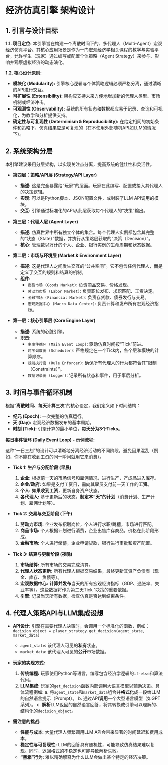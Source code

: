 # **经济仿真引擎 架构设计**

## **1. 引言与设计目标**

**1.1. 项目定位:**
本引擎旨在构建一个离散时间下的、多代理人（Multi-Agent）宏观经济仿真平台。其核心应用场景是作为一门宏观经济学相关课程的教学与实验平台，允许学生（玩家）通过编写或配置个体策略（Agent Strategy）来参与、影响并观察虚拟经济的动态演化。

**1.2. 核心设计原则:**
* **模块化 (Modularity):** 引擎核心逻辑与个体策略逻辑必须严格分离，通过清晰的API进行交互。
* **可扩展性 (Extensibility):** 架构应支持未来方便地增加新的代理人类型、市场机制或经济冲击。
* **可观测性 (Observability):** 系统的所有状态和数据都应易于记录、查询和可视化，为教学和分析提供支持。
* **确定性与可复现性 (Determinism & Reproducibility):** 在给定相同的初始条件和策略下，仿真结果应是可复现的（在不使用外部随机API如LLM的情况下）。

## **2. 系统架构分层**

本引擎建议采用分层架构，以实现关注点分离，提高系统的健壮性和灵活性。

* **第四层：策略/API层 (Strategy/API Layer)**
    * **描述:** 这是完全暴露给“玩家”的层面。玩家在此编写、配置或接入其代理人的决策逻辑。
    * **实现:** 可以是Python脚本、JSON配置文件，或封装了LLM API调用的模块。
    * **交互:** 引擎通过标准化的API从此层获取每个代理人的“决策”输出。

* **第三层：代理人层 (Agent Layer)**
    * **描述:** 仿真世界中所有独立个体的集合。每个代理人实例都包含其完整的“状态（State）”数据，并执行从策略层获取的“决策（Decision）”。
    * **核心:** 管理数以万计的个人、企业、银行实例的生命周期和状态数据。

* **第二层：市场与环境层 (Market & Environment Layer)**
    * **描述:** 这是代理人之间发生交互的“公共空间”。它不包含任何代理人，而是定义了交互的规则和结算的机制。
    * **组件:**
        * `商品市场 (Goods Market)`: 负责商品交易、价格发现。
        * `劳动力市场 (Labor Market)`: 负责职位发布、求职匹配、工资决定。
        * `金融市场 (Financial Market)`: 负责存贷款、债券发行与交易。
        * `宏观数据中心 (Macro Data Center)`: 负责计算和发布所有宏观经济指标。

* **第一层：核心引擎层 (Core Engine Layer)**
    * **描述:** 系统的心脏引擎。
    * **职责:**
        * `主事件循环 (Main Event Loop)`: 驱动仿真时间按“Tick”前进。
        * `时序调度器 (Scheduler)`: 严格规定在一个Tick内，各个层和模块的计算顺序。
        * `规则执行官 (Rule Enforcer)`: 确保所有代理人的行为都符合其“限制（Constraints）”。
        * `数据记录器 (Logger)`: 记录所有状态和事件，用于事后分析。

## **3. 时间与事件循环机制**

根据“**离散时间、每天计算三次**”的核心设定，我们定义如下时间结构：

* **纪元 (Epoch):** 一次完整的仿真运行。
* **天 (Day):** 宏观经济数据发布的基本周期。
* **时刻 (Tick):** 引擎计算的最小单位，**每天分为3个Ticks**。

**每日事件循环 (Daily Event Loop) - 示例流程:**

这种“一日三刻”的设计可以清晰地分离经济活动的不同阶段，避免因果混乱（例如，你不能在收到工资的同一瞬间就用它来消费）。

* **Tick 1: 生产与分配阶段 (早晨)**
    1.  **企业:** 根据前一天的市场信号和雇佣情况，进行生产，产成品进入库存。
    2.  **企业/政府:** 如果是支付工资日，需向其雇员支付前一天工作的**工资**。
    3.  **个人:** **如果收到工资**，更新自身资产状态。
    4.  **各代理人:** 基于更新后的状态，**制定本“天”的计划**（消费计划、生产计划、雇佣计划等）。

* **Tick 2: 交易与交互阶段 (下午)**
    1.  **劳动力市场:** 企业发布招聘岗位，个人进行求职/跳槽，市场进行匹配。
    2.  **商品市场:** 个人根据计划进行消费，企业出售库存商品。价格在此阶段形成。
    3.  **金融市场:** 个人进行储蓄，企业申请贷款，银行进行审批和资产配置。

* **Tick 3: 结算与更新阶段 (夜晚)**
    1.  **市场结算:** 所有市场的交易完成清算。
    2.  **代理人状态更新:** 所有代理人根据交易结果，最终更新其资产负债表（现金、库存、负债等）。
    3.  **宏观数据中心:** **计算并发布**当天的所有宏观经济指标（GDP、通胀率、失业率等）。这些数据将作为第二天Tick 1决策的重要依据。
    4.  **引擎:** 记录当天所有数据，检查仿真是否达到结束条件。

## **4. 代理人策略API与LLM集成设想**

* **API设计:** 引擎在需要代理人决策时，会调用一个标准化的函数，例如：
    `decision_object = player_strategy.get_decision(agent_state, market_data)`
    * `agent_state`: 该代理人可见的**私有**状态。
    * `market_data`: 该代理人可见的**公开**市场数据。

* **玩家的实现方式:**
    1.  **传统编程:** 玩家使用Python等语言，编写包含经济学逻辑的`if-else`和算法代码。
    2.  **LLM集成:** 玩家的`get_decision`函数内部调用大语言模型以辅助决策。具体流程例如:
        a.  将`agent_state`和`market_data`组合并**格式化**成一段给LLM的自然语言提示（Prompt）。
        b.  通过API**调用**一个大型语言模型（如GPT系列）。
        c.  **解析**LLM返回的自然语言回答，将其转换成引擎可以理解的、结构化的`decision_object`。

* **需注意的挑战:**
    * **性能与成本:** 大量代理人频繁调用LLM API会带来显著的时间延迟和费用成本。
    * **稳定性与可复现性:** LLM的回答具有随机性，可能导致仿真结果难以复现。同时，返回格式的不稳定也可能导致解析失败。
    * **“黑箱”行为:** 难以精确解释为什么LLM会做出某个特定的经济决策。
